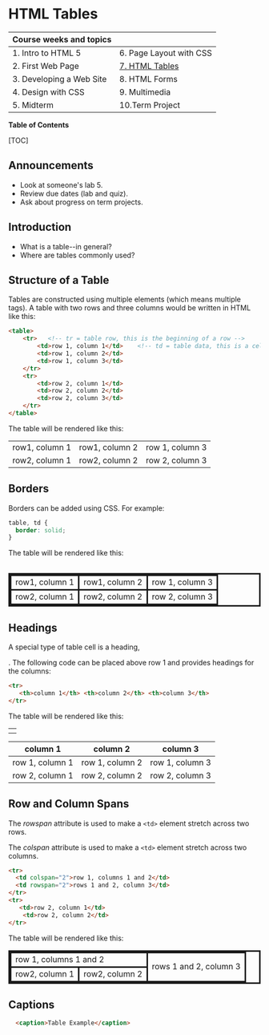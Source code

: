 # HTML Tables

| Course weeks and topics  |                         |
| ------------------------ | ----------------------- |
| 1. Intro to HTML 5       | 6. Page Layout with CSS |
| 2. First Web Page        | <u>7. HTML Tables</u>   |
| 3. Developing a Web Site | 8. HTML Forms           |
| 4. Design with CSS       | 9. Multimedia           |
| 5. Midterm               | 10.Term Project         |



**Table of Contents**

[TOC]

## Announcements

- Look at someone's lab 5.
- Review due dates (lab and quiz).
- Ask about progress on term projects.



## Introduction

- What is a table--in general?
- Where are tables commonly used?



## Structure of a Table

Tables are constructed using multiple elements (which means multiple tags). A table with two rows and three columns would be written in HTML like this:

```html
<table>
    <tr>   <!-- tr = table row, this is the beginning of a row -->
        <td>row 1, column 1</td>    <!-- td = table data, this is a cell -->
        <td>row 1, column 2</td>
        <td>row 1, column 3</td>
    </tr>
    <tr>
        <td>row 2, column 1</td> 
        <td>row 2, column 2</td> 
        <td>row 2, column 3</td>
    </tr>
</table>
```



The table  will be rendered like this:

<table
  <tr><td>row1, column 1</td>
  <td>row1, column 2</td>
  <td>row 1, column 3</td></tr>
  <tr><td>row2, column 1</td>
  <td>row2, column 2</td>
  <td>row 2, column 3</td></tr>
 <table>



## Borders

Borders can be added using CSS. For example:

```css
table, td {
  border: solid;
}
```



The table will be rendered like this:

<table style="border: solid">
  <tr><td style="border: solid">row1, column 1</td>
  <td style="border: solid">row1, column 2</td>
  <td style="border: solid">row 1, column 3</td></tr>
  <tr><td style="border: solid">row2, column 1</td>
  <td style="border: solid">row2, column 2</td>
  <td style="border: solid">row 2, column 3</td></tr>
 <table>



## Headings

A special type of table cell is a heading, <th></th>. The following code can be placed above row 1 and provides headings for the columns:

```html
<tr>
   <th>column 1</th> <th>column 2</th> <th>column 3</th>
</tr>
```



The table will be rendered like this:

| column 1        | column 2        | column 3        |
| --------------- | --------------- | --------------- |
| row 1, column 1 | row 1, column 2 | row 1, column 3 |
| row 2, column 1 | row 2, column 2 | row 2, column 3 |



## Row and Column Spans

The *rowspan* attribute is used to make a `<td>` element stretch across two rows.

The *colspan* attribute is used to make a `<td>` element stretch across two columns. 

```html
<tr>                           
  <td colspan="2">row 1, columns 1 and 2</td>   
  <td rowspan="2">rows 1 and 2, column 3</td>
</tr>
<tr>
   <td>row 2, column 1</td>
    <td>row 2, column 2</td>
</tr>
```



The table will be rendered like this:

<table style="border: solid">
  <tr>
    <td colspan="2" style="border: solid">row 1, columns 1 and 2</td>
    <td rowspan="2" style="border: solid">rows 1 and 2, column 3</td>
  </tr>
  <tr>
    <td style="border: solid">row2, column 1</td>
    <td style="border: solid">row2, column 2</td>
  </tr>
 <table>


## Captions

```html
  <caption>Table Example</caption>
```

